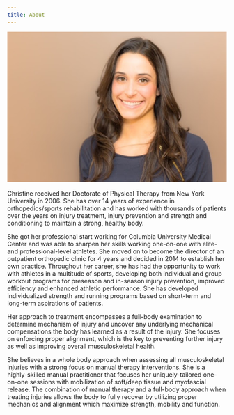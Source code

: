 ```yaml
---
title: About
---
```

![Headshot of Christine Meizoso](/assets/images/christine_meizoso.JPG)

Christine received her Doctorate of Physical Therapy from New York University in 2006.  She has over 14 years of experience in orthopedics/sports rehabilitation and has worked with thousands of patients over the years on injury treatment, injury prevention and strength and conditioning to maintain a strong, healthy body.  

She got her professional start working for Columbia University Medical Center and was able to sharpen her skills working one-on-one with elite- and professional-level athletes.  She moved on to become the director of an outpatient orthopedic clinic for 4 years and decided in 2014 to establish her own practice. Throughout her career, she has had the opportunity to work with athletes in a multitude of sports, developing both individual and group workout programs for preseason and in-season injury prevention, improved efficiency and enhanced athletic performance.  She has developed individualized strength and running programs based on short-term and long-term aspirations of patients.
 
Her approach to treatment encompasses a full-body examination to determine mechanism of injury and uncover any underlying mechanical compensations the body has learned as a result of the injury.  She focuses on enforcing proper alignment, which is the key to preventing further injury as well as improving overall musculoskeletal health.  

She believes in a whole body approach when assessing all musculoskeletal injuries with a strong focus on manual therapy interventions.  She is a highly-skilled manual practitioner that focuses her uniquely-tailored one-on-one sessions with mobilization of soft/deep tissue and myofascial release.  The combination of manual therapy and a full-body approach when treating injuries allows the body to fully recover by utilizing proper mechanics and alignment which maximize strength, mobility and function.
